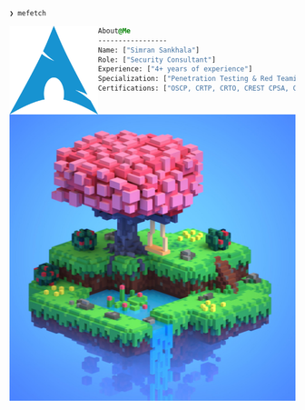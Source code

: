 ```css
❯ mefetch
```

<div style="display:block;text-align:left"><img align="left" src="https://raw.githubusercontent.com/simran-sankhala/simran-sankhala/main/arch.png" border="0" style="width:156px;">
  
  ```css
  About@Me
  -----------------
  Name: ["Simran Sankhala"]
  Role: ["Security Consultant"]
  Experience: ["4+ years of experience"]
  Specialization: ["Penetration Testing & Red Teaming"]
  Certifications: ["OSCP, CRTP, CRTO, CREST CPSA, CREST CRT, CTIA"]
```

![](re.png)
